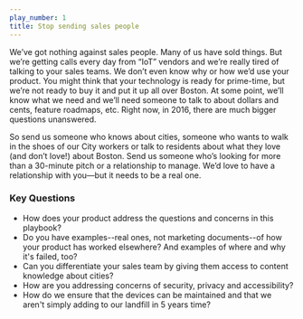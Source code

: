 ```yaml
---
play_number: 1
title: Stop sending sales people
---
```


We’ve got nothing against sales people. Many of us have sold things. But we’re getting calls every day from “IoT” vendors and we’re really tired of talking to your sales teams. We don’t even know why or how we’d use your product. You might think that your technology is ready for prime-time, but we’re not ready to buy it and put it up all over Boston. At some point, we’ll know what we need and we’ll need someone to talk to about dollars and cents, feature roadmaps, etc. Right now, in 2016, there are much bigger questions unanswered.

So send us someone who knows about cities, someone who wants to walk in the shoes of our City workers or talk to residents about what they love (and don’t love!) about Boston. Send us someone who’s looking for more than a 30-minute pitch or a relationship to manage. We’d love to have a relationship with you—but it needs to be a real one.

### Key Questions
- How does your product address the questions and concerns in this playbook?
- Do you have examples--real ones, not marketing documents--of how your product has worked elsewhere? And examples of where and why it's failed, too?
- Can you differentiate your sales team by giving them access to content knowledge about cities?
- How are you addressing concerns of security, privacy and accessibility?
- How do we ensure that the devices can be maintained and that we aren't simply adding to our landfill in 5 years time?
